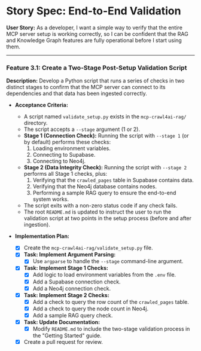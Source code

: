 # Story Spec: End-to-End Validation

**User Story:** As a developer, I want a simple way to verify that the entire MCP server setup is working correctly, so I can be confident that the RAG and Knowledge Graph features are fully operational before I start using them.

---

### Feature 3.1: Create a Two-Stage Post-Setup Validation Script

**Description:** Develop a Python script that runs a series of checks in two distinct stages to confirm that the MCP server can connect to its dependencies and that data has been ingested correctly.

*   **Acceptance Criteria:**
    *   A script named `validate_setup.py` exists in the `mcp-crawl4ai-rag/` directory.
    *   The script accepts a `--stage` argument (1 or 2).
    *   **Stage 1 (Connection Check):** Running the script with `--stage 1` (or by default) performs these checks:
        1.  Loading environment variables.
        2.  Connecting to Supabase.
        3.  Connecting to Neo4j.
    *   **Stage 2 (Data Integrity Check):** Running the script with `--stage 2` performs all Stage 1 checks, plus:
        1.  Verifying that the `crawled_pages` table in Supabase contains data.
        2.  Verifying that the Neo4j database contains nodes.
        3.  Performing a sample RAG query to ensure the end-to-end system works.
    *   The script exits with a non-zero status code if any check fails.
    *   The root `README.md` is updated to instruct the user to run the validation script at two points in the setup process (before and after ingestion).

*   **Implementation Plan:**
    - [x] Create the `mcp-crawl4ai-rag/validate_setup.py` file.
    - [x] **Task: Implement Argument Parsing:**
        - [x] Use `argparse` to handle the `--stage` command-line argument.
    - [x] **Task: Implement Stage 1 Checks:**
        - [x] Add logic to load environment variables from the `.env` file.
        - [x] Add a Supabase connection check.
        - [x] Add a Neo4j connection check.
    - [x] **Task: Implement Stage 2 Checks:**
        - [x] Add a check to query the row count of the `crawled_pages` table.
        - [x] Add a check to query the node count in Neo4j.
        - [x] Add a sample RAG query check.
    - [x] **Task: Update Documentation:**
        - [x] Modify `README.md` to include the two-stage validation process in the "Getting Started" guide.
    - [x] Create a pull request for review.
